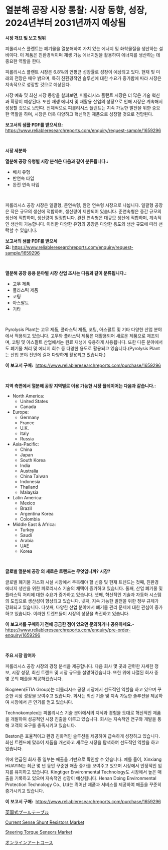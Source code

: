 <p><h1>열분해 공장 시장 통찰: 시장 동향, 성장, 2024년부터 2031년까지 예상됨</h1></p><p><strong>시장 개요 및 보고 범위</strong></p>
<p><p>피롤리시스 플랜트는 폐기물을 열분해하여 가치 있는 에너지 및 화학물질을 생산하는 설비이다. 이 제품은 친환경적이며 재생 가능 에너지원을 활용하여 에너지를 생산하는 데 중요한 역할을 한다.</p><p>피롤리시스 플랜트 시장은 6.8%의 연평균 성장률로 성장이 예상되고 있다. 현재 및 미래의 전망은 매우 밝으며, 특히 친환경적인 솔루션에 대한 수요가 증가함에 따라 시장은 지속적으로 성장할 것으로 예상된다.</p><p>시장 예측 및 최신 시장 동향을 살펴보면, 피롤리시스 플랜트 시장은 더 많은 기술 혁신과 확장이 예상된다. 또한 재생 에너지 및 재활용 산업의 성장으로 인해 시장은 계속해서 성장할 것으로 보인다. 전체적으로 피롤리시스 플랜트는 지속 가능한 발전을 위한 중요한 역할을 하며, 시장은 더욱 다양하고 혁신적인 제품으로 성장할 것으로 전망된다.</p></p>
<p><strong>보고서의 샘플 PDF를 받으세요:</strong> <a href="https://www.reliableresearchreports.com/enquiry/request-sample/1659296">https://www.reliableresearchreports.com/enquiry/request-sample/1659296</a></p>
<p>&nbsp;</p>
<p><strong>시장 세분화</strong></p>
<p><strong>열분해 공장 유형별 시장 분석은 다음과 같이 분류됩니다.:</strong></p>
<p><ul><li>배치 유형</li><li>반연속 타입</li><li>완전 연속 타입</li></ul></p>
<p>&nbsp;</p>
<p><p>피롤리시스 공장 시장은 일괄형, 준연속형, 완전 연속형 시장으로 나뉩니다. 일괄형 공장은 작은 규모의 생산에 적합하며, 생산량이 제한되어 있습니다. 준연속형은 중간 규모의 생산에 적합하며, 생산량이 일정합니다. 완전 연속형은 대규모 생산에 적합하며, 계속적인 생산이 가능합니다. 이러한 다양한 유형의 공장은 다양한 용도와 생산 규모에 따라 선택할 수 있습니다.</p></p>
<p><strong>보고서의 샘플 PDF를 받으세요:</strong>&nbsp;<a href="https://www.reliableresearchreports.com/enquiry/request-sample/1659296">https://www.reliableresearchreports.com/enquiry/request-sample/1659296</a></p>
<p>&nbsp;</p>
<p><strong> 열분해 공장 응용 분야별 시장 산업 조사는 다음과 같이 분류됩니다.:</strong></p>
<p><ul><li>고무 제품</li><li>플라스틱 제품</li><li>코팅</li><li>아스팔트</li><li>기타</li></ul></p>
<p>&nbsp;</p>
<p><p>Pyrolysis Plant는 고무 제품, 플라스틱 제품, 코팅, 아스팔트 및 기타 다양한 산업 분야에서 적용되고 있습니다. 고무와 플라스틱 제품은 재활용되어 새로운 제품으로 제조되며, 코팅 및 아스팔트 산업에서는 원료 재생에 유용하게 사용됩니다. 또한 다른 분야에서도 폐기물 처리 및 에너지 회수 등 다양한 용도로 활용되고 있습니다.(Pyrolysis Plant는 산업 분야 전반에 걸쳐 다양하게 활용되고 있습니다.)</p></p>
<p><strong>이 보고서 구매:</strong>&nbsp; <a href="https://www.reliableresearchreports.com/purchase/1659296">https://www.reliableresearchreports.com/purchase/1659296</a></p>
<p>&nbsp;</p>
<p><strong>지역 측면에서 열분해 공장 지역별로 이용 가능한 시장 플레이어는 다음과 같습니다.:</strong></p>
<p><ul>
    <li>
        North America:
        <ul>
            <li>United States</li>
            <li>Canada</li>
        </ul>
    </li>
    <li>
        Europe:
        <ul>
            <li>Germany</li>
            <li>France</li>
            <li>U.K.</li>
            <li>Italy</li>
            <li>Russia</li>
        </ul>
    </li>
    <li>
        Asia-Pacific:
        <ul>
            <li>China</li>
            <li>Japan</li>
            <li>South Korea</li>
            <li>India</li>
            <li>Australia</li>
            <li>China Taiwan</li>
            <li>Indonesia</li>
            <li>Thailand</li>
            <li>Malaysia</li>
        </ul>
    </li>
    <li>
        Latin America:
        <ul>
            <li>Mexico</li>
            <li>Brazil</li>
            <li>Argentina Korea</li>
            <li>Colombia</li>
        </ul>
    </li>
    <li>
        Middle East & Africa:
        <ul>
            <li>Turkey</li>
            <li>Saudi</li>
            <li>Arabia</li>
            <li>UAE</li>
            <li>Korea</li>
        </ul>
    </li>
    </ul></p>
<p>&nbsp;</p>
<p><strong>글로벌 열분해 공장 의 새로운 트렌드는 무엇입니까? 시장?</strong></p>
<p><p>글로벌 폐기물 가스화 시설 시장에서 주목해야 할 신흥 및 현재 트렌드는 첫째, 친환경 에너지 생산을 위한 피로리시스 기술의 채택이 증가하고 있습니다. 둘째, 산업 폐기물 및 플라스틱 처리에 대한 수요가 증가하고 있습니다. 셋째, 혁신적인 기술과 자동화 시스템의 도입으로 생산성이 향상되고 있습니다. 넷째, 지속 가능한 발전을 위한 정부 규제가 강화되고 있습니다. 다섯째, 다양한 산업 분야에서 폐기물 관리 문제에 대한 관심이 증가하고 있습니다. 이러한 트렌드들이 시장의 성장을 촉진하고 있습니다.</p></p>
<p><strong>이 보고서를 구매하기 전에 궁금한 점이 있으면 문의하거나 공유하세요.</strong>- <a href="https://www.reliableresearchreports.com/enquiry/pre-order-enquiry/1659296">https://www.reliableresearchreports.com/enquiry/pre-order-enquiry/1659296</a></p>
<p>&nbsp;</p>
<p><strong>주요 시장 참여자</strong></p>
<p><p>피롤리시스 공장 시장의 경쟁 분석을 제공합니다. 다음 회사 몇 곳과 관련한 자세한 정보, 시장 성장, 최신 트렌드 및 시장 규모를 설명하겠습니다. 또한 위에 나열된 회사 중 몇 곳의 매출을 제공하겠습니다.</p><p>Biogreen(ETIA Group)는 피롤리시스 공장 시장에서 선도적인 역할을 하고 있으며 꾸준한 시장 성장을 보여주고 있습니다. 회사는 최신 기술 및 지속 가능한 솔루션을 제공하여 시장에서 큰 인기를 얻고 있습니다.</p><p>Technokomplex는 피롤리시스 기술 분야에서의 지식과 경험을 토대로 혁신적인 제품을 개발하여 성공적인 시장 진출을 이루고 있습니다. 회사는 지속적인 연구와 개발을 통해 고객의 요구를 충족시키고 있습니다.</p><p>Beston은 효율적이고 환경 친화적인 솔루션을 제공하여 급속하게 성장하고 있습니다. 최신 트렌드에 맞추어 제품을 개선하고 새로운 시장을 탐색하여 선도적인 역할을 하고 있습니다.</p><p>위에 언급된 회사 중 일부는 매출을 기반으로 확인할 수 있습니다. 예를 들어, Xinxiang HUAYIN는 최근 몇 년 동안 꾸준한 매출 증가를 보여주고 있으며 시장에서 안정적인 입지를 유지하고 있습니다. Kingtiger Environmental Technology도 시장에서 높은 매출을 기록하고 있으며 지속적인 성장이 예상됩니다. Henan Doing Environmental Protection Technology Co., Ltd는 뛰어난 제품과 서비스를 제공하여 매출을 꾸준히 증가시키고 있습니다.</p></p>
<p><strong>이 보고서 구매:</strong>&nbsp;&nbsp;<a href="https://www.reliableresearchreports.com/purchase/1659296">https://www.reliableresearchreports.com/purchase/1659296</a></p>
<p><p><a href="https://github.com/lababdou/Market-Research-Report-List-3/blob/main/112696513670.md">英国式プールテーブル</a></p><p><a href="https://github.com/seekum/Market-Research-Report-List-2/blob/main/current-sense-shunt-resistors-market.md">Current Sense Shunt Resistors Market</a></p><p><a href="https://github.com/nancykennedykellievqfqt2/Market-Research-Report-List-1/blob/main/steering-torque-sensors-market.md">Steering Torque Sensors Market</a></p><p><a href="https://github.com/bevdtkn4419963/Market-Research-Report-List-1/blob/main/734825013671.md">オンラインアートコース</a></p></p>
